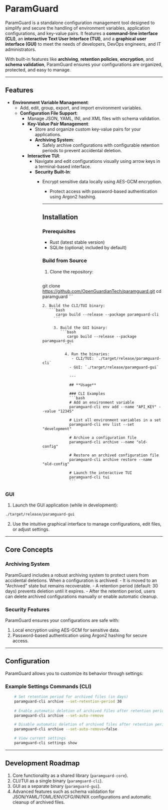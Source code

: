  # **ParamGuard**

 ParamGuard is a standalone configuration management tool designed to simplify and secure the handling of environment variables, application configurations, and key-value pairs. It features a **command-line interface (CLI)**, an **interactive Text User Interface (TUI)**, and a **graphical user interface (GUI)** to meet the needs of developers, DevOps engineers, and IT administrators.

 With built-in features like **archiving**, **retention policies**, **encryption**, and **schema validation**, ParamGuard ensures your configurations are organized, protected, and easy to manage.

 ---

 ## **Features**
 - **Environment Variable Management**:
   - Add, edit, group, export, and import environment variables.
   - **Configuration File Support**:
     - Manage JSON, YAML, INI, and XML files with schema validation.
     - **Key-Value Pair Management**:
       - Store and organize custom key-value pairs for your applications.
       - **Archiving System**:
         - Safely archive configurations with configurable retention periods to prevent accidental deletion.
	 - **Interactive TUI**:
	   - Navigate and edit configurations visually using arrow keys in a terminal-based interface.
	   - **Security Built-In**:
	     - Encrypt sensitive data locally using AES-GCM encryption.
	       - Protect access with password-based authentication using Argon2 hashing.

	       ---

	       ## **Installation**

	       ### Prerequisites
	       - Rust (latest stable version)
	       - SQLite (optional; included by default)

	       ### Build from Source
	       1. Clone the repository:
	          ```bash
		     git clone https://github.com/OpenGuardianTech/paramguard.git
		        cd paramguard
			   ```

			   2. Build the CLI/TUI binary:
			      ```bash
			         cargo build --release --package paramguard-cli
				    ```

				    3. Build the GUI binary:
				       ```bash
				          cargo build --release --package paramguard-gui
					     ```

					     4. Run the binaries:
					        - CLI/TUI: `./target/release/paramguard-cli`
						   - GUI: `./target/release/paramguard-gui`

						   ---

						   ## **Usage**

						   ### CLI Examples
						   ```bash
						   # Add an environment variable
						   paramguard-cli env add --name "API_KEY" --value "12345"

						   # List all environment variables in a set
						   paramguard-cli env list --set "development"

						   # Archive a configuration file
						   paramguard-cli archive --name "old-config"

						   # Restore an archived configuration file
						   paramguard-cli archive restore --name "old-config"

						   # Launch the interactive TUI
						   paramguard-cli tui
						   ```

### GUI
1. Launch the GUI application (while in development):

```bash
./target/release/paramguard-gui
```
2. Use the intuitive graphical interface to manage configurations, edit files, or adjust settings.

---

## **Core Concepts**

### Archiving System
ParamGuard includes a robust archiving system to protect users from accidental deletions. When a configuration is archived:
    - It is moved to an "Archived" state but remains recoverable.
    - A retention period (default: 30 days) prevents deletion until it expires.
    - After the retention period, users can delete archived configurations manually or enable automatic cleanup.

### Security Features
ParamGuard ensures your configurations are safe with:

1. Local encryption using AES-GCM for sensitive data.
2. Password-based authentication using Argon2 hashing for secure access.

---

## **Configuration**

ParamGuard allows you to customize its behavior through settings:

### Example Settings Commands (CLI)

```bash
    # Set retention period for archived files (in days)
    paramguard-cli archive --set-retention-period 30
    
    # Enable automatic deletion of archived files after retention period expires
    paramguard-cli archive --set-auto-remove

    # Disable automatic deletion of archived files after retention period
    paramguard-cli archive --set-auto-remove=false

    # View current settings
    paramguard-cli settings show
```

---

## **Development Roadmap**

1. Core functionality as a shared library (`paramguard-core`).
2. CLI/TUI as a single binary (`paramguard-cli`).
3. GUI as a separate binary (`paramguard-gui`).
4. Advanced features such as schema validation for JSON/YAML/TOML/ENV/CFG/INI/NIX configurations and automatic cleanup of archived files.


